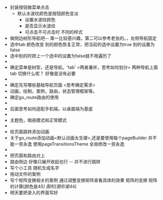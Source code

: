 - 封装按钮做菜单点击
  - 默认水波纹颜色是按钮颜色变淡
    - 设置水波纹颜色
    - 是否显示水波纹
    - 可点击不可点击时 不同的样式
- 做侧边树形导航吧-- 第一比较感兴趣，第二可以参考老张的。，左侧导航固定
- 选中tab 颜色改变 别的颜色恢复正常，把当前的选中设置为true 别的设置为 false
- 选中别的时把上一个选中的设置为false就不用遍历了 
- 
- 确定菜单是树型，还是导航。'tab' <两者兼并，思考如何划分> 两种导航上面tab 切换什么呢？ 好像是没有必要
- 
- 确定先写哪些基础导航页面 <思考确定需求>
- 动画，绘制，案例，路由，状态管理框架等。
- 确定go_route路由的使用
- 
- 后面思考如何适配手机端，以桌面端为基底
- 
- 主题色，暗夜模式和正常模式
- 
- 给页面跳转添加动画
- 关于go_route添加动画<默认动画太生硬>,还是要使用每个pageBuilder 并不能一劳永逸 使用pageTransitionsTheme 全局修改一劳永逸
- 
- 把页面和路由对上
- 路由侧边 好像只展开收起也行 -- 并不进行跳转 
- 写个小工具 随机生成名字
- 拖动文件的案例 
- 写个矩阵变换相关的案例 通过调整变换矩阵查看具体的效果  矩阵的变换  矩阵的计算[颜色是4*5] 图形[图形是4*4] 
- 明天要把录入的界面写好 